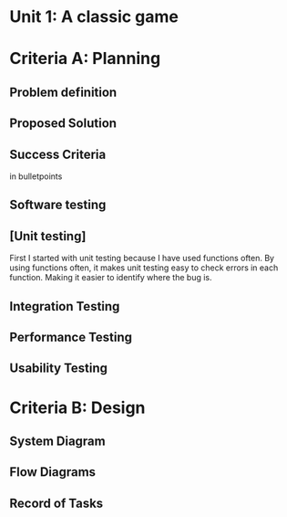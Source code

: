 # Unit 1: A classic game 

# Criteria A: Planning

## Problem definition


## Proposed Solution


## Success Criteria
in bulletpoints

## Software testing

## [Unit testing]

First I started with unit testing because I have used functions often. By using functions often, it makes unit testing easy to check errors in each function. Making it easier to identify where the bug is.


## Integration Testing


## Performance Testing



## Usability Testing



# Criteria B: Design

## System Diagram


## Flow Diagrams


## Record of Tasks
